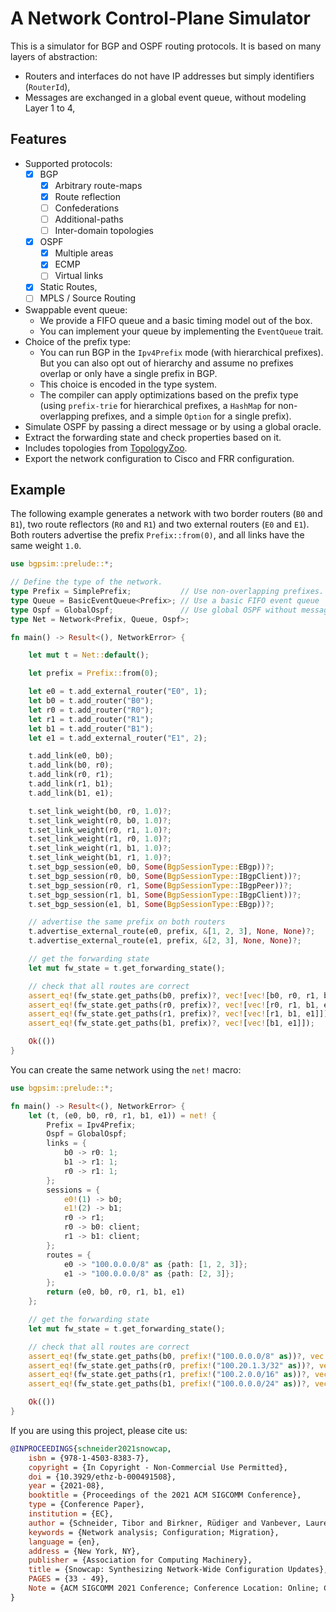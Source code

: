 # A Network Control-Plane Simulator

This is a simulator for BGP and OSPF routing protocols.
It is based on many layers of abstraction:
- Routers and interfaces do not have IP addresses but simply identifiers (`RouterId`),
- Messages are exchanged in a global event queue, without modeling Layer 1 to 4,

## Features
- Supported protocols:
  - [x] BGP
    - [x] Arbitrary route-maps
    - [x] Route reflection
    - [ ] Confederations
    - [ ] Additional-paths
    - [ ] Inter-domain topologies
  - [x] OSPF
    - [x] Multiple areas
    - [x] ECMP
    - [ ] Virtual links
  - [x] Static Routes,
  - [ ] MPLS / Source Routing
- Swappable event queue:
  - We provide a FIFO queue and a basic timing model out of the box.
  - You can implement your queue by implementing the `EventQueue` trait.
- Choice of the prefix type:
  - You can run BGP in the `Ipv4Prefix` mode (with hierarchical prefixes). But you can also opt out of hierarchy and assume no prefixes overlap or only have a single prefix in BGP.
  - This choice is encoded in the type system.
  - The compiler can apply optimizations based on the prefix type (using `prefix-trie` for hierarchical prefixes, a `HashMap` for non-overlapping prefixes, and a simple `Option` for a single prefix).
- Simulate OSPF by passing a direct message or by using a global oracle.
- Extract the forwarding state and check properties based on it.
- Includes topologies from [TopologyZoo](http://www.topology-zoo.org/).
- Export the network configuration to Cisco and FRR configuration.

## Example
The following example generates a network with two border routers (`B0` and `B1`), two route reflectors (`R0` and `R1`) and two external routers (`E0` and `E1`).
Both routers advertise the prefix `Prefix::from(0)`, and all links have the same weight `1.0`.


```rust
use bgpsim::prelude::*;

// Define the type of the network.
type Prefix = SimplePrefix;           // Use non-overlapping prefixes.
type Queue = BasicEventQueue<Prefix>; // Use a basic FIFO event queue
type Ospf = GlobalOspf;               // Use global OSPF without message passing
type Net = Network<Prefix, Queue, Ospf>;

fn main() -> Result<(), NetworkError> {

    let mut t = Net::default();

    let prefix = Prefix::from(0);

    let e0 = t.add_external_router("E0", 1);
    let b0 = t.add_router("B0");
    let r0 = t.add_router("R0");
    let r1 = t.add_router("R1");
    let b1 = t.add_router("B1");
    let e1 = t.add_external_router("E1", 2);

    t.add_link(e0, b0);
    t.add_link(b0, r0);
    t.add_link(r0, r1);
    t.add_link(r1, b1);
    t.add_link(b1, e1);

    t.set_link_weight(b0, r0, 1.0)?;
    t.set_link_weight(r0, b0, 1.0)?;
    t.set_link_weight(r0, r1, 1.0)?;
    t.set_link_weight(r1, r0, 1.0)?;
    t.set_link_weight(r1, b1, 1.0)?;
    t.set_link_weight(b1, r1, 1.0)?;
    t.set_bgp_session(e0, b0, Some(BgpSessionType::EBgp))?;
    t.set_bgp_session(r0, b0, Some(BgpSessionType::IBgpClient))?;
    t.set_bgp_session(r0, r1, Some(BgpSessionType::IBgpPeer))?;
    t.set_bgp_session(r1, b1, Some(BgpSessionType::IBgpClient))?;
    t.set_bgp_session(e1, b1, Some(BgpSessionType::EBgp))?;

    // advertise the same prefix on both routers
    t.advertise_external_route(e0, prefix, &[1, 2, 3], None, None)?;
    t.advertise_external_route(e1, prefix, &[2, 3], None, None)?;

    // get the forwarding state
    let mut fw_state = t.get_forwarding_state();

    // check that all routes are correct
    assert_eq!(fw_state.get_paths(b0, prefix)?, vec![vec![b0, r0, r1, b1, e1]]);
    assert_eq!(fw_state.get_paths(r0, prefix)?, vec![vec![r0, r1, b1, e1]]);
    assert_eq!(fw_state.get_paths(r1, prefix)?, vec![vec![r1, b1, e1]]);
    assert_eq!(fw_state.get_paths(b1, prefix)?, vec![vec![b1, e1]]);

    Ok(())
}
```

You can create the same network using the `net!` macro:
```rust
use bgpsim::prelude::*;

fn main() -> Result<(), NetworkError> {
    let (t, (e0, b0, r0, r1, b1, e1)) = net! {
        Prefix = Ipv4Prefix;
        Ospf = GlobalOspf;
        links = {
            b0 -> r0: 1;
            b1 -> r1: 1;
            r0 -> r1: 1;
        };
        sessions = {
            e0!(1) -> b0;
            e1!(2) -> b1;
            r0 -> r1;
            r0 -> b0: client;
            r1 -> b1: client;
        };
        routes = {
            e0 -> "100.0.0.0/8" as {path: [1, 2, 3]};
            e1 -> "100.0.0.0/8" as {path: [2, 3]};
        };
        return (e0, b0, r0, r1, b1, e1)
    };

    // get the forwarding state
    let mut fw_state = t.get_forwarding_state();

    // check that all routes are correct
    assert_eq!(fw_state.get_paths(b0, prefix!("100.0.0.0/8" as))?, vec![vec![b0, r0, r1, b1, e1]]);
    assert_eq!(fw_state.get_paths(r0, prefix!("100.20.1.3/32" as))?, vec![vec![r0, r1, b1, e1]]);
    assert_eq!(fw_state.get_paths(r1, prefix!("100.2.0.0/16" as))?, vec![vec![r1, b1, e1]]);
    assert_eq!(fw_state.get_paths(b1, prefix!("100.0.0.0/24" as))?, vec![vec![b1, e1]]);

    Ok(())
}
```

If you are using this project, please cite us:

```bibtex
@INPROCEEDINGS{schneider2021snowcap,
	isbn = {978-1-4503-8383-7},
	copyright = {In Copyright - Non-Commercial Use Permitted},
	doi = {10.3929/ethz-b-000491508},
	year = {2021-08},
	booktitle = {Proceedings of the 2021 ACM SIGCOMM Conference},
	type = {Conference Paper},
	institution = {EC},
	author = {Schneider, Tibor and Birkner, Rüdiger and Vanbever, Laurent},
	keywords = {Network analysis; Configuration; Migration},
	language = {en},
	address = {New York, NY},
	publisher = {Association for Computing Machinery},
	title = {Snowcap: Synthesizing Network-Wide Configuration Updates},
	PAGES = {33 - 49},
	Note = {ACM SIGCOMM 2021 Conference; Conference Location: Online; Conference Date: August 23-27, 2021}
}
```
